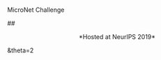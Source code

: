 # <p align="center"> 
  MicroNet Challenge
</p>
## <p align="center"> <span style="font-weight:normal">*Hosted at NeurIPS 2019*</span></p>
&theta=2
